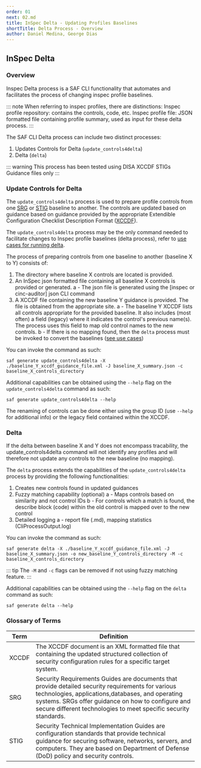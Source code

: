 ```yaml
---
order: 01
next: 02.md
title: InSpec Delta - Updating Profiles Baselines
shortTitle: Delta Process - Overview
author: Daniel Medina, George Dias
---
```


## InSpec Delta

### Overview

Inspec Delta process is a SAF CLI functionality that automates and facilitates the process of changing inspec profile baselines.

::: note
When referring to inspec profiles, there are distinctions:
Inspec profile repository: contains the controls, code, etc.
Inspec profile file: JSON formatted file containing profile summary, used as input for these delta process.
:::

The SAF CLI Delta process can include two distinct processes:
1. Updates Controls for Delta (`update_controls4delta`)
2. Delta (`delta`)

::: warning
This process has been tested using DISA XCCDF STIGs Guidance files only
:::

### Update Controls for Delta

The `update_controls4delta` process is used to prepare profile controls from one [SRG](#glossary-of-terms) or [STIG](#glossary-of-terms) baseline to another. The controls are updated based on guidance based on guidance provided by the appropriate Extendible Configuration Checklist Description Format ([XCCDF](#glossary-of-terms)).

The `update_controls4delta` process may be the only command needed to facilitate changes to Inspec profile baselines (delta process), refer to [use cases for running delta](./02.html#use-cases-for-running-delta).

The process of preparing controls from one baseline to another (baseline X to Y) consists of:

1. The directory where baseline X controls are located is provided.
2. An InSpec json formatted file containing all baseline X controls is provided or generated.
    a - The json file is generated using the [inspec or cinc-auditor] json CLI command
3. A XCCDF file containing the new baseline Y guidance is provided. The file is obtained from the appropriate site.
    a - The baseline Y XCCDF lists all controls appropriate for the provided baseline. It also includes (most often) a field (legacy) where it indicates the control's previous name(s). The process uses this field to map old control names to the new controls.
    b - If there is no mapping found, then the `delta` process must be invoked to convert the baselines ([see use cases](./02.html#use-cases-for-running-delta))

You can invoke the command as such:
```shell
saf generate update_controls4delta -X ./baseline_Y_xccdf_guidance_file.xml -J baseline_X_summary.json -c baseline_X_controls_directory
```

Additional capabilities can be obtained using the `--help` flag on the `update_controls4delta` command as such:
```shell
saf generate update_controls4delta --help
```

The renaming of controls can be done either using the group ID (use `--help` for additional info) or the legacy field contained within the XCCDF. 

### Delta

If the delta between baseline X and Y does not encompass tracability, the update_controls4delta command will not identify any profiles and will therefore not update any controls to the new baseline (no mapping). 

The `delta` process extends the capabilities of the `update_controls4delta` process by providing the following functionalities:

1. Creates new controls found in updated guidances
2. Fuzzy matching capability (optional)
    a - Maps controls based on similarity and not control IDs
    b - For controls which a match is found, the describe block (code) within the old control is mapped over to the new control
3. Detailed logging
    a - report file (.md), mapping statistics (CliProcessOutput.log)

You can invoke the command as such:
```shell
saf generate delta -X ./baseline_Y_xccdf_guidance_file.xml -J baseline_X_summary.json -o new_baseline_Y_controls_directory -M -c baseline_X_controls_directory
```
::: tip
The `-M` and `-c` flags can be removed if not using fuzzy matching feature.
:::

Additional capabilities can be obtained using the `--help` flag on the `delta` command as such:
```shell
saf generate delta --help
```

### Glossary of Terms

|Term |Definition|
|------|-----------|
|XCCDF| The XCCDF document is an XML formatted file that containing the updated structured collection of security configuration rules for a specific target system. |
|SRG| Security Requirements Guides are documents that provide detailed security requirements for various technologies, applications,databases, and operating systems. SRGs offer guidance on how to configure and secure different technologies to meet specific security standards. |
|STIG|Security Technical Implementation Guides are configuration standards that provide technical guidance for securing software, networks, servers, and computers. They are based on Department of Defense (DoD) policy and security controls. |